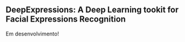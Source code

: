 <h2>DeepExpressions: A Deep Learning tookit for Facial Expressions Recognition</h2>

Em desenvolvimento!

<!-- <img src="images/logo-text.png" width="512"/>

---
## About

DeepExpressions is a Deep Learning toolkit for Facial Expressions Recognition (FER) which aims to enable an easy way to implement projects based on human emotions.

---
## Installation

Before installing DeepExpression, please install [Tensorflow 2.0](https://www.tensorflow.org/install/pip). We recommend the GPU version.

* **Install DeepExpressions from PyPI (recommend):**
```
pip install deep-expressions
```

---
## License

```markdown
MIT License

Copyright (c) 2019 DeepExpressions

Permission is hereby granted, free of charge, to any person obtaining a copy
of this software and associated documentation files (the "Software"), to deal
in the Software without restriction, including without limitation the rights
to use, copy, modify, merge, publish, distribute, sublicense, and/or sell
copies of the Software, and to permit persons to whom the Software is
furnished to do so, subject to the following conditions:

The above copyright notice and this permission notice shall be included in all
copies or substantial portions of the Software.

THE SOFTWARE IS PROVIDED "AS IS", WITHOUT WARRANTY OF ANY KIND, EXPRESS OR
IMPLIED, INCLUDING BUT NOT LIMITED TO THE WARRANTIES OF MERCHANTABILITY,
FITNESS FOR A PARTICULAR PURPOSE AND NONINFRINGEMENT. IN NO EVENT SHALL THE
AUTHORS OR COPYRIGHT HOLDERS BE LIABLE FOR ANY CLAIM, DAMAGES OR OTHER
LIABILITY, WHETHER IN AN ACTION OF CONTRACT, TORT OR OTHERWISE, ARISING FROM,
OUT OF OR IN CONNECTION WITH THE SOFTWARE OR THE USE OR OTHER DEALINGS IN THE
SOFTWARE.
``` -->

<!-- mkdocs gh-deploy --config-file ../docs/mkdocs.yml --remote-branch master -->